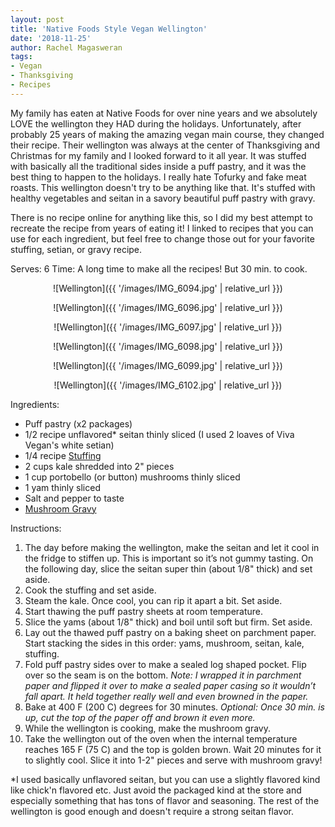 ```yaml
---
layout: post
title: 'Native Foods Style Vegan Wellington'
date: '2018-11-25'
author: Rachel Magasweran
tags:
- Vegan
- Thanksgiving
- Recipes
---
```

My family has eaten at Native Foods for over nine years and we absolutely LOVE the wellington they HAD during the holidays. Unfortunately, after probably 25 years of making the amazing vegan main course, they changed their recipe. Their wellington was always at the center of Thanksgiving and Christmas for my family and I looked forward to it all year. It was stuffed with basically all the traditional sides inside a puff pastry, and it was the best thing to happen to the holidays. I really hate Tofurky and fake meat roasts. This wellington doesn't try to be anything like that. It's stuffed with healthy vegetables and seitan in a savory beautiful puff pastry with gravy.

There is no recipe online for anything like this, so I did my best attempt to recreate the recipe from years of eating it! I linked to recipes that you can use for each ingredient, but feel free to change those out for your favorite stuffing, setian, or gravy recipe. 

Serves: 6
Time: A long time to make all the recipes! But 30 min. to cook.

<div  style="text-align:center" markdown="1">
![Wellington]({{ '/images/IMG_6094.jpg' | relative_url }})

![Wellington]({{ '/images/IMG_6096.jpg' | relative_url }})

![Wellington]({{ '/images/IMG_6097.jpg' | relative_url }})

![Wellington]({{ '/images/IMG_6098.jpg' | relative_url }})

![Wellington]({{ '/images/IMG_6099.jpg' | relative_url }})

![Wellington]({{ '/images/IMG_6102.jpg' | relative_url }})
</div>
Ingredients:

* Puff pastry (x2 packages)
* 1/2 recipe unflavored* seitan thinly sliced (I used 2 loaves of Viva Vegan's white setian)
* 1/4 recipe [Stuffing](https://www.karissasvegankitchen.com/easy-vegan-stuffing/)
* 2 cups kale shredded into 2" pieces
* 1 cup portobello (or button) mushrooms thinly sliced
* 1 yam thinly sliced
* Salt and pepper to taste
* [Mushroom Gravy](https://minimalistbaker.com/vegan-biscuits-and-gravy/)

Instructions:

1. The day before making the wellington, make the seitan and let it cool in the fridge to stiffen up. This is important so it’s not gummy tasting. On the following day, slice the seitan super thin (about 1/8" thick) and set aside.
2. Cook the stuffing and set aside.
3. Steam the kale. Once cool, you can rip it apart a bit. Set aside.
4. Start thawing the puff pastry sheets at room temperature. 
5. Slice the yams (about 1/8" thick) and boil until soft but firm. Set aside.
6. Lay out the thawed puff pastry on a baking sheet on parchment paper. Start stacking the sides in this order: yams, mushroom, seitan, kale, stuffing. 
7. Fold puff pastry sides over to make a sealed log shaped pocket. Flip over so the seam is on the bottom. *Note: I wrapped it in parchment paper and flipped it over to make a sealed paper casing so it wouldn’t fall apart. It held together really well and even browned in the paper.*
8. Bake at 400 F (200 C) degrees for 30 minutes. *Optional: Once 30 min. is up, cut the top of the paper off and brown it even more.*
9. While the wellington is cooking, make the mushroom gravy.
10. Take the wellington out of the oven when the internal temperature reaches 165 F (75 C) and the top is golden brown. Wait 20 minutes for it to slightly cool. Slice it into 1-2" pieces and serve with mushroom gravy!

*I used basically unflavored seitan, but you can use a slightly flavored kind like chick'n flavored etc. Just avoid the packaged kind at the store and especially something that has tons of flavor and seasoning. The rest of the wellington is good enough and doesn't require a strong seitan flavor. 


